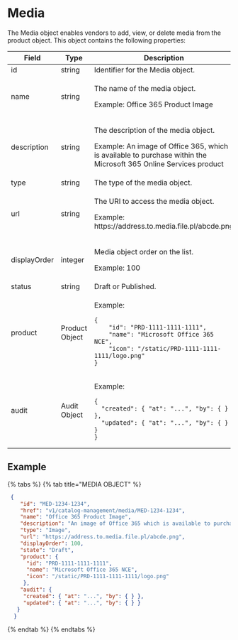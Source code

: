 # Media

The Media object enables vendors to add, view, or delete media from the product object. This object contains the following properties:

<table><thead><tr><th width="158">Field</th><th width="158">Type</th><th>Description</th></tr></thead><tbody><tr><td>id</td><td>string</td><td> Identifier for the Media object.</td></tr><tr><td>name</td><td>string</td><td><p>The name of the media object. </p><p></p><p>Example: Office 365 Product Image</p></td></tr><tr><td>description</td><td>string</td><td><p>The description of the media object. </p><p></p><p>Example: An image of Office 365, which is available to purchase within the Microsoft 365 Online Services product</p></td></tr><tr><td>type</td><td>string</td><td>The type of the media object.</td></tr><tr><td>url</td><td>string</td><td><p>The URI to access the media object. </p><p></p><p>Example: https://address.to.media.file.pl/abcde.png</p></td></tr><tr><td>displayOrder</td><td>integer</td><td><p>Media object order on the list. </p><p></p><p>Example: 100</p></td></tr><tr><td>status</td><td>string</td><td>Draft or Published.</td></tr><tr><td>product</td><td>Product Object</td><td><p>Example:</p><pre class="language-json" data-line-numbers><code class="lang-json">{
    "id": "PRD-1111-1111-1111",
    "name": "Microsoft Office 365 NCE",
    "icon": "/static/PRD-1111-1111-1111/logo.png"
}
</code></pre></td></tr><tr><td>audit</td><td>Audit Object</td><td><p>Example:</p><pre class="language-json" data-line-numbers><code class="lang-json">{
  "created": { "at": "...", "by": { } },
  "updated": { "at": "...", "by": { } }
}
</code></pre></td></tr></tbody></table>

## Example

{% tabs %}
{% tab title="MEDIA OBJECT" %}
```json
 {
    "id": "MED-1234-1234",
    "href": "v1/catalog-management/media/MED-1234-1234",
    "name": "Office 365 Product Image",
    "description": "An image of Office 365 which is available to purchase within the Microsoft 365 Online Services product",
    "type": "Image",
    "url": "https://address.to.media.file.pl/abcde.png",
    "displayOrder": 100,
    "state": "Draft",
    "product": {
      "id": "PRD-1111-1111-1111",
      "name": "Microsoft Office 365 NCE",
      "icon": "/static/PRD-1111-1111-1111/logo.png"
     },
    "audit": {
     "created": { "at": "...", "by": { } },
     "updated": { "at": "...", "by": { } }
   }
  }
```
{% endtab %}
{% endtabs %}
